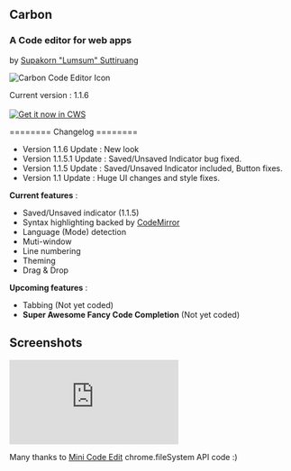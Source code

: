 ## Carbon
### A Code editor for web apps
by <a target="_blank" href="https://plus.google.com/+SupakornSuttiruang/">Supakorn "Lumsum" Suttiruang </a>

![Carbon Code Editor Icon](http://s23.postimg.org/j4dv20gaz/Carbon.png)<br>

Current version : 1.1.6 <br><br>
<a target="_blank" href="https://chrome.google.com/webstore/detail/carbon/ogdmgjcmmdooibjnpkhoeiahcdlepkce">![Get it now in CWS](https://developers.google.com/chrome/web-store/images/branding/ChromeWebStore_BadgeWBorder_v2_340x96.png "Get this app in the Chrome Web Store")</a>

======== Changelog ======== <br>
* Version 1.1.6 Update : New look
* Version 1.1.5.1 Update : Saved/Unsaved Indicator bug fixed.
* Version 1.1.5 Update : Saved/Unsaved Indicator included, Button fixes.
* Version 1.1 Update : Huge UI changes and style fixes.

**Current features** :
* Saved/Unsaved indicator (1.1.5)
* Syntax highlighting backed by [CodeMirror](http://codemirror.net/)
* Language (Mode) detection
* Muti-window
* Line numbering
* Theming
* Drag & Drop

**Upcoming features** :
* Tabbing (Not yet coded)
* **Super Awesome Fancy Code Completion** (Not yet coded)

## Screenshots

![Carbon Code Editor](http://www.zimagez.com/full/15a9f4e92d40af7a329a618ec91320d4f0011d1f3b3708766924c0fb25bf0a9d8b285c1d5fc852bcf7dfb7b840d7eb03917b79cb164d5ecc.php)

Many thanks to [Mini Code Edit](https://github.com/GoogleChrome/chrome-app-samples/tree/master/mini-code-edit)  chrome.fileSystem API code :)

